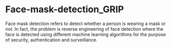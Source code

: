 # Face-mask-detection_GRIP
Face mask detection refers to detect whether a person is wearing a mask or not. In fact, the problem is reverse engineering of face detection where the face is detected using different machine learning algorithms for the purpose of security, authentication and surveillance.
